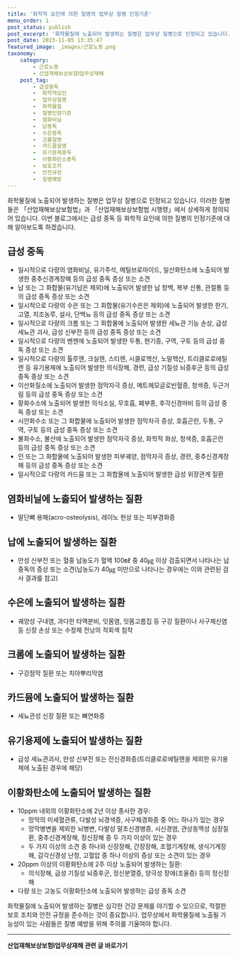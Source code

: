 ```yaml
---
title: '화학적 요인에 의한 질병의 업무상 질병 인정기준'
menu_order: 1
post_status: publish
post_excerpt: '화학물질에 노출되어 발생하는 질병은 업무상 질병으로 인정되고 있습니다. 이러한 질병들은  산업재해보상보험법 과  산업재해보상보험법 시행령 에서 상세하게 정의되어 있습니다. 이번 블로그에서는 급성 중독 등 화학적 요인에 의한 질병의 인정기준에 대해 알아보도록 하겠습니다.'
post_date: 2023-11-05 13:35:47
featured_image: _images/근로노동.png
taxonomy:
    category:
        - 근로노동
        - 산업재해보상보험Ⅰ업무상재해
    post_tag:
        - 급성중독
        -  화학적요인
        -  업무상질병
        -  화학물질
        -  질병인정기준
        -  염화비닐
        -  납중독
        -  수은중독
        -  크롬질병
        -  카드뮴질병
        -  유기용제중독
        -  이황화탄소중독
        -  보호조치
        -  안전규정
        -  질병예방
---
```



화학물질에 노출되어 발생하는 질병은 업무상 질병으로 인정되고 있습니다. 이러한 질병들은 「산업재해보상보험법」과 「산업재해보상보험법 시행령」에서 상세하게 정의되어 있습니다. 이번 블로그에서는 급성 중독 등 화학적 요인에 의한 질병의 인정기준에 대해 알아보도록 하겠습니다.

## 급성 중독

- 일시적으로 다량의 염화비닐, 유기주석, 메틸브로마이드, 일산화탄소에 노출되어 발생한 중추신경계장해 등의 급성 중독 증상 또는 소견
- 납 또는 그 화합물(유기납은 제외)에 노출되어 발생한 납 창백, 복부 산통, 관절통 등의 급성 중독 증상 또는 소견
- 일시적으로 다량의 수은 또는 그 화합물(유기수은은 제외)에 노출되어 발생한 한기, 고열, 치조농루, 설사, 단백뇨 등의 급성 중독 증상 또는 소견
- 일시적으로 다량의 크롬 또는 그 화합물에 노출되어 발생한 세뇨관 기능 손상, 급성 세뇨관 괴사, 급성 신부전 등의 급성 중독 증상 또는 소견
- 일시적으로 다량의 벤젠에 노출되어 발생한 두통, 현기증, 구역, 구토 등의 급성 중독 증상 또는 소견
- 일시적으로 다량의 톨루엔, 크실렌, 스티렌, 시클로헥산, 노말헥산, 트리클로로에틸렌 등 유기용제에 노출되어 발생한 의식장해, 경련, 급성 기질성 뇌증후군 등의 급성 중독 증상 또는 소견
- 이산화질소에 노출되어 발생한 점막자극 증상, 메트헤모글로빈혈증, 청색증, 두근거림 등의 급성 중독 증상 또는 소견
- 황화수소에 노출되어 발생한 의식소실, 무호흡, 폐부종, 후각신경마비 등의 급성 중독 증상 또는 소견
- 시안화수소 또는 그 화합물에 노출되어 발생한 점막자극 증상, 호흡곤란, 두통, 구역, 구토 등의 급성 중독 증상 또는 소견
- 불화수소, 불산에 노출되어 발생한 점막자극 증상, 화학적 화상, 청색증, 호흡곤란 등의 급성 중독 증상 또는 소견
- 인 또는 그 화합물에 노출되어 발생한 피부궤양, 점막자극 증상, 경련, 중추신경계장해 등의 급성 중독 증상 또는 소견
- 일시적으로 다량의 카드뮴 또는 그 화합물에 노출되어 발생한 급성 위장관계 질환

## 염화비닐에 노출되어 발생하는 질환

- 말단뼈 용해(acro-osteolysis), 레이노 현상 또는 피부경화증

## 납에 노출되어 발생하는 질환

- 만성 신부전 또는 혈중 납농도가 혈액 100㎖ 중 40㎍ 이상 검출되면서 나타나는 납중독의 증상 또는 소견(납농도가 40㎍ 미만으로 나타나는 경우에는 이와 관련된 검사 결과를 참고)

## 수은에 노출되어 발생하는 질환

- 궤양성 구내염, 과다한 타액분비, 잇몸염, 잇몸고름집 등 구강 질환이나 사구체신염 등 신장 손상 또는 수정체 전낭의 적회색 침착

## 크롬에 노출되어 발생하는 질환

- 구강점막 질환 또는 치아뿌리막염

## 카드뮴에 노출되어 발생하는 질환

- 세뇨관성 신장 질환 또는 뼈연화증

## 유기용제에 노출되어 발생하는 질환

- 급성 세뇨관괴사, 만성 신부전 또는 전신경화증(트리클로로에틸렌을 제외한 유기용제에 노출된 경우에 해당)

## 이황화탄소에 노출되어 발생하는 질환

- 10ppm 내외의 이황화탄소에 2년 이상 종사한 경우:
  - 망막의 미세혈관류, 다발성 뇌경색증, 사구체경화증 중 어느 하나가 있는 경우
  - 망막병변을 제외한 뇌병변, 다발성 말초신경병증, 시신경염, 관상동맥성 심장질환, 중추신경계장해, 정신장해 중 두 가지 이상이 있는 경우
  - 두 가지 이상의 소견 중 하나와 신장장해, 간장장해, 조혈기계장해, 생식기계장해, 감각신경성 난청, 고혈압 중 하나 이상의 증상 또는 소견이 있는 경우
- 20ppm 이상의 이황화탄소에 2주 이상 노출되어 발생하는 질환:
  - 의식장해, 급성 기질성 뇌증후군, 정신분열증, 양극성 장애(조울증) 등의 정신장해
- 다량 또는 고농도 이황화탄소에 노출되어 발생하는 급성 중독 소견

화학물질에 노출되어 발생하는 질병은 심각한 건강 문제를 야기할 수 있으므로, 적절한 보호 조치와 안전 규정을 준수하는 것이 중요합니다. 업무상에서 화학물질에 노출될 가능성이 있는 사람들은 질병 예방을 위해 주의를 기울여야 합니다.
<!-- wp:separator -->
<hr class="wp-block-separator has-alpha-channel-opacity"/>
<!-- /wp:separator -->

<!-- wp:group {"backgroundColor":"base","layout":{"type":"constrained"}} -->
<div class="wp-block-group has-base-background-color has-background"><!-- wp:paragraph {"align":"center","fontSize":"medium"} -->
<p class="has-text-align-center has-large-font-size"><strong>산업재해보상보험Ⅰ업무상재해 관련 글 바로가기</strong></p>
<!-- /wp:paragraph -->


<!-- wp:latest-posts
{"categories":[{"id":10860,"count":19,"description":"","link":"https://uknowlaw.com/category/%ec%82%b0%ec%97%85%ec%9e%ac%ed%95%b4%eb%b3%b4%ec%83%81%eb%b3%b4%ed%97%98%e2%85%b0%ec%97%85%eb%ac%b4%ec%83%81%ec%9e%ac%ed%95%b4/","name":"산업재해보상보험Ⅰ업무상재해","slug":"산업재해보상보험Ⅰ업무상재해","taxonomy":"category","parent":0,"meta":[],"_links":{"self":[{"href":"https://uknowlaw.com/wp-json/wp/v2/categories/10860"}],"collection":[{"href":"https://uknowlaw.com/wp-json/wp/v2/categories"}],"about":[{"href":"https://uknowlaw.com/wp-json/wp/v2/taxonomies/category"}],"wp:post_type":[{"href":"https://uknowlaw.com/wp-json/wp/v2/posts?categories=10860"}],"curies":[{"name":"wp","href":"https://api.w.org/{rel}","templated":true}]}}],"postsToShow":100,"excerptLength":28,"postLayout":"grid","columns":2,"featuredImageAlign":"left","featuredImageSizeSlug":"large","fontSize":"small"} /--></div>
<!-- /wp:group -->